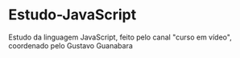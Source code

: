 # Estudo-JavaScript
Estudo da linguagem JavaScript, feito pelo canal "curso em vídeo", coordenado pelo Gustavo Guanabara
